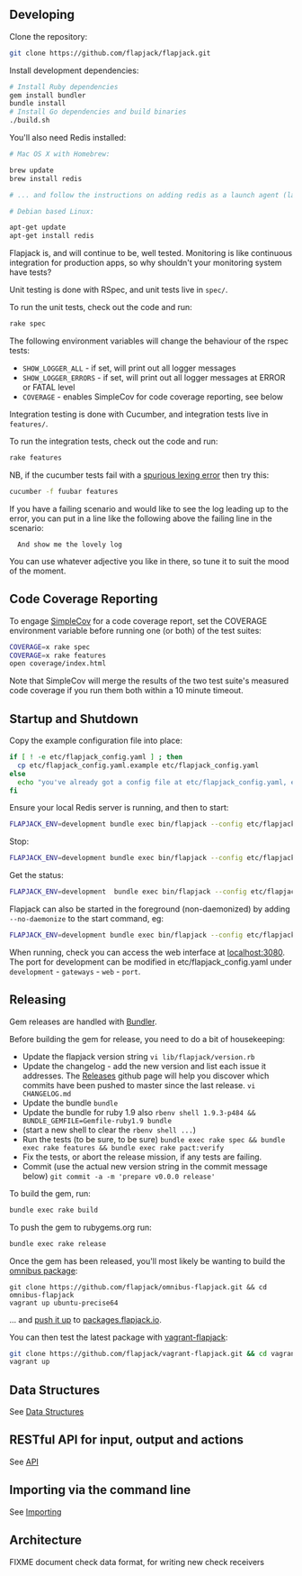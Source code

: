 ## Developing

Clone the repository:

```bash
git clone https://github.com/flapjack/flapjack.git
```

Install development dependencies:

```bash
# Install Ruby dependencies
gem install bundler
bundle install
# Install Go dependencies and build binaries
./build.sh
```

You'll also need Redis installed:

```bash
# Mac OS X with Homebrew:

brew update
brew install redis

# ... and follow the instructions on adding redis as a launch agent (launchctl load etc)

# Debian based Linux:

apt-get update
apt-get install redis
```

Flapjack is, and will continue to be, well tested. Monitoring is like continuous
integration for production apps, so why shouldn't your monitoring system have tests?

Unit testing is done with RSpec, and unit tests live in `spec/`.

To run the unit tests, check out the code and run:

```bash
rake spec
```

The following environment variables will change the behaviour of the rspec tests:

- `SHOW_LOGGER_ALL` - if set, will print out all logger messages
- `SHOW_LOGGER_ERRORS` - if set, will print out all logger messages at ERROR or FATAL level
- `COVERAGE` - enables SimpleCov for code coverage reporting, see below

Integration testing is done with Cucumber, and integration tests live in `features/`.

To run the integration tests, check out the code and run:

```bash
rake features
```

NB, if the cucumber tests fail with a [spurious lexing error](https://github.com/cucumber/gherkin/issues/182) then try this:

```bash
cucumber -f fuubar features
```

If you have a failing scenario and would like to see the log leading up to the error, you can put in a line like the following above the failing line in the scenario:

```gherkin
  And show me the lovely log
```

You can use whatever adjective you like in there, so tune it to suit the mood of the moment.

Code Coverage Reporting
-----------------------

To engage [SimpleCov](https://github.com/colszowka/simplecov) for a code coverage report, set the COVERAGE environment variable before running one (or both) of the test suites:

```bash
COVERAGE=x rake spec
COVERAGE=x rake features
open coverage/index.html
```

Note that SimpleCov will merge the results of the two test suite's measured code coverage if you run them both within a 10 minute timeout.

Startup and Shutdown
--------------------
Copy the example configuration file into place:

```bash
if [ ! -e etc/flapjack_config.yaml ] ; then
  cp etc/flapjack_config.yaml.example etc/flapjack_config.yaml
else
  echo "you've already got a config file at etc/flapjack_config.yaml, exiting"
fi
```

Ensure your local Redis server is running, and then to start:

```bash
FLAPJACK_ENV=development bundle exec bin/flapjack --config etc/flapjack_config.yaml server start
```
Stop:

```bash
FLAPJACK_ENV=development bundle exec bin/flapjack --config etc/flapjack_config.yaml
```

Get the status:

```bash
FLAPJACK_ENV=development  bundle exec bin/flapjack --config etc/flapjack_config.yaml server status
```

Flapjack can also be started in the foreground (non-daemonized) by adding `--no-daemonize` to the start command, eg:

```bash
FLAPJACK_ENV=development bundle exec bin/flapjack --config etc/flapjack_config.yaml server start --no-daemonize
```

When running, check you can access the web interface at [localhost:3080](http://localhost:3080/). The port for development can be modified in etc/flapjack_config.yaml under `development` - `gateways` - `web` - `port`.

Releasing
---------

Gem releases are handled with [Bundler](http://gembundler.com/rubygems.html).

Before building the gem for release, you need to do a bit of housekeeping:

- Update the flapjack version string
  `vi lib/flapjack/version.rb`
- Update the changelog - add the new version and list each issue it addresses. The [Releases](https://github.com/flapjack/flapjack/releases) github page will help you discover which commits have been pushed to master since the last release.
  `vi CHANGELOG.md`
- Update the bundle
  `bundle`
- Update the bundle for ruby 1.9 also
  `rbenv shell 1.9.3-p484 && BUNDLE_GEMFILE=Gemfile-ruby1.9 bundle`
- (start a new shell to clear the `rbenv shell ...`)
- Run the tests (to be sure, to be sure)
  `bundle exec rake spec && bundle exec rake features && bundle exec rake pact:verify`
- Fix the tests, or abort the release mission, if any tests are failing.
- Commit (use the actual new version string in the commit message below)
  `git commit -a -m 'prepare v0.0.0 release'`

To build the gem, run:

```bash
bundle exec rake build
```

To push the gem to rubygems.org run:

```bash
bundle exec rake release
```

Once the gem has been released, you'll most likely be wanting to build the [omnibus package](https://github.com/flapjack/omnibus-flapjack/):

```
git clone https://github.com/flapjack/omnibus-flapjack.git && cd omnibus-flapjack
vagrant up ubuntu-precise64
```

... and [push it up](https://github.com/flapjack/omnibus-flapjack/#updating-the-debian-package-repo-ubuntu-precise-only-at-present) to [packages.flapjack.io](http://packages.flapjack.io).

You can then test the latest package with [vagrant-flapjack](https://github.com/flapjack/vagrant-flapjack):
```bash
git clone https://github.com/flapjack/vagrant-flapjack.git && cd vagrant-flapjack
vagrant up
```

Data Structures
---------------
See [Data Structures](../DATA_STRUCTURES)

RESTful API for input, output and actions
-----------------------------------------
See [API](../../jsonapi)

Importing via the command line
------------------------------
See [Importing](../../usage/IMPORTING)

Architecture
------------

FIXME document check data format, for writing new check receivers

